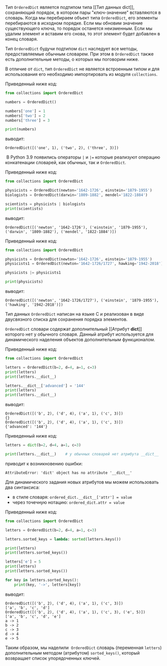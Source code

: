 

Тип `OrderedDict` является подтипом типа [[Тип данных dict]], сохраняющий порядок, в котором пары "ключ-значение" вставляются в словарь. Когда мы перебираем объект типа `OrderedDict`, его элементы перебираются в исходном порядке. Если мы обновим значение существующего ключа, то порядок останется неизменным. Если мы удалим элемент и вставим его снова, то этот элемент будет добавлен в конец словаря.

Тип `OrderedDict` будучи подтипом `dict` наследует все методы, предоставляемые обычным словарем. При этом в `OrderedDict` также есть дополнительные методы, о которых мы поговорим ниже.

В отличие от `dict`, тип `OrderedDict` не является встроенным типом и для использования его необходимо импортировать из модуля `collections`.

Приведенный ниже код:

```python
from collections import OrderedDict

numbers = OrderedDict()

numbers['one'] = 1
numbers['two'] = 2
numbers['three'] = 3

print(numbers)
```

выводит:

```no-highlight
OrderedDict([('one', 1), ('two', 2), ('three', 3)])
```


 В Python 3.9 появились операторы `|` и `|=` которые реализуют операцию конкатенации словарей, как обычных, так и `OrderedDict`.

Приведенный ниже код:

```python
from collections import OrderedDict

physicists = OrderedDict(newton='1642-1726', einstein='1879-1955')
biologists = OrderedDict(darwin='1809-1882', mendel='1822-1884')

scientists = physicists | biologists
print(scientists)
```

выводит:

```no-highlight
OrderedDict([('newton', '1642-1726'), ('einstein', '1879-1955'), ('darwin', '1809-1882'), ('mendel', '1822-1884')])
```

Приведенный ниже код:

```python
from collections import OrderedDict

physicists = OrderedDict(newton='1642-1726', einstein='1879-1955')
physicists1 = OrderedDict(newton='1642-1726/1727', hawking='1942-2018')

physicists |= physicists1

print(physicists)
```

выводит:

```no-highlight
OrderedDict([('newton', '1642-1726/1727'), ('einstein', '1879-1955'), ('hawking', '1942-2018')])
```

Тип данных `OrderedDict` написан на языке C и реализован в виде двусвязного списка для сохранения порядка элементов.

`OrderedDict` словари содержат дополнительный [[Атрибут __dict__]] которого нет у обычного словаря. Данный атрибут используется для динамического наделения объектов дополнительным функционалом.

Приведенный ниже код:

```python
from collections import OrderedDict

letters = OrderedDict(b=2, d=4, a=1, c=3)
print(letters)
print(letters.__dict__)

letters.__dict__['advanced'] = '144'
print(letters)
print(letters.__dict__)
```

выводит:

```no-highlight
OrderedDict([('b', 2), ('d', 4), ('a', 1), ('c', 3)])
{}
OrderedDict([('b', 2), ('d', 4), ('a', 1), ('c', 3)])
{'advanced': '144'}
```

Приведенный ниже код:

```python
letters = dict(b=2, d=4, a=1, c=3)

print(letters.__dict__)    # у обычных словарей нет атрибута __dict__
```

приводит к возникновению ошибки:

```no-highlight
AttributeError: 'dict' object has no attribute '__dict__'
```

Для динамического задания новых атрибутов мы можем использовать два синтаксиса:

- в стиле словаря: `ordered_dict.__dict__['attr'] = value`
- через точечную нотацию: `ordered_dict.attr = value`

Приведенный ниже код:

```python
from collections import OrderedDict

letters = OrderedDict(b=2, d=4, a=1, c=3)

letters.sorted_keys = lambda: sorted(letters.keys())

print(letters)
print(letters.sorted_keys())

letters['e'] = 5
print(letters)
print(letters.sorted_keys())

for key in letters.sorted_keys():
    print(key, '->', letters[key])
```

выводит:

```no-highlight
OrderedDict([('b', 2), ('d', 4), ('a', 1), ('c', 3)])
['a', 'b', 'c', 'd']
OrderedDict([('b', 2), ('d', 4), ('a', 1), ('c', 3), ('e', 5)])
['a', 'b', 'c', 'd', 'e']
a -> 1
b -> 2
c -> 3
d -> 4
e -> 5
```

Таким образом, мы наделили  `OrderedDict` словарь (переменная `letters`) дополнительным методом (атрибутом) `sorted_keys()`, который возвращает список упорядоченных ключей.